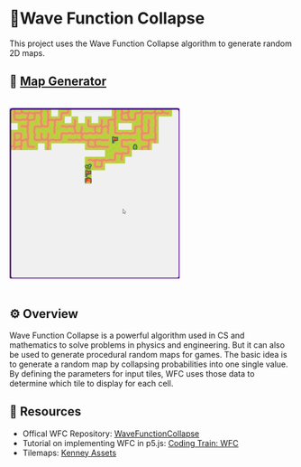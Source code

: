 # 🌊Wave Function Collapse
This project uses the Wave Function Collapse algorithm to generate random 2D maps. 

## 🚀 [Map Generator](https://indiecodermm.github.io/algo-lab/Map-generator/index.html)
<br>
<img src="./wfc_demo.gif" width="60%">
<br><br>

<!-- ![Demo](./wfc_demo.gif) -->
## ⚙ Overview
Wave Function Collapse is a powerful algorithm used in CS and mathematics to solve problems in physics and engineering. But it can also be used to generate procedural random maps for games. The basic idea is to generate a random map by collapsing probabilities into one single value. By defining the parameters for input tiles, WFC uses those data to determine which tile to display for each cell.

## 💎 Resources
- Offical WFC Repository: [WaveFunctionCollapse](https://github.com/mxgmn/WaveFunctionCollapse)
- Tutorial on implementing WFC in p5.js: [Coding Train: WFC](https://youtu.be/rI_y2GAlQFM)
- Tilemaps: [Kenney Assets](https://www.kenney.nl/assets)

